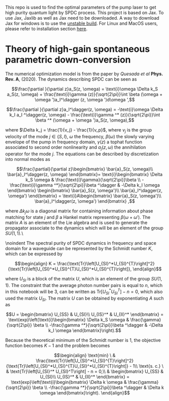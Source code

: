 This repo is used to find the optimal parameters of the pump laser to get high purity quantum light by SPDC process. This project is based on Jax.
To use Jax, Jaxlib as well as Jax need to be downloaded. A way to download Jax for windows is to use the [unstable build](https://github.com/cloudhan/jax-windows-builder). For Linux and MacOS users, please refer to installation section [here](https://github.com/google/jax).

# Theory of high-gain spontaneous parametric down-conversion

The numerical optimization model is from the paper by _Quesada et al_ **Phys. Rev. A**, (2020). The dynamics describing SPDC can be seen as 
```math
\frac{\partial }{\partial z}a_S(z, \omega) = \text{i}\omega \Delta k_S a_S(z, \omega) + \frac{\text{i}\gamma (z)}{\sqrt{2\pi}}\int \beta (\omega + \omega ')a_I^\dagger (z, \omega ')d\omega ',
```
```math
\frac{\partial }{\partial z}a_I^\dagger(z, \omega) = -\text{i}\omega \Delta k_I a_I ^\dagger(z, \omega) - \frac{\text{i}\gamma ^* (z)}{\sqrt{2\pi}}\int \beta ^* (\omega + \omega ')a_S(z, \omega),
```
where $\Delta k_j = \frac{1}{v_j} - \frac{1}{v_p}$, where $v_j$ is the group velocity of the mode $j \in \{S, I\}$, $\omega$ the frequency, $\beta(\omega)$ the slowly varying envelope of the pump in frequency domain, $\gamma (z)$ a tophat function associated to second order nonlinearity and $a_j (z, \omega)$ the annihilation operator for the mode $j$. The equations can be described by discretization into normal modes as

```math
\frac{\partial}{\partial z}\begin{bmatrix}
\bar{a}_S(z, \omega)\\
\bar{a}_I^\dagger(z, \omega)
\end{bmatrix}=
\text{i}\begin{bmatrix}
\Delta k_S \omega & \frac{\text{i}\gamma}{\sqrt{2\pi}}\beta \\
-\frac{\text{i}\gamma ^*}{\sqrt{2\pi}}\beta ^\dagger & -\Delta k_I \omega
\end{bmatrix}
\begin{bmatrix}
\bar{a}_S(z, \omega')\\
\bar{a}_I^\dagger(z, \omega')
\end{bmatrix} = \text{i}A\begin{bmatrix}
\bar{a}_S(z, \omega')\\
\bar{a}_I^\dagger(z, \omega')
\end{bmatrix} ,
```
where $\Delta k_j \omega$ is a diagonal matrix for containing information about phase matching for state $j$ and $\beta$ a Hankel matrix representing $\beta (\omega + \omega')$. The matrix $A$ is an element of the Lie algebra and is used to generate the propagator associate to the dynamics which will be an element of the group $SU(1,1)$.\\

\noindent The spectral purity of SPDC dynamics in frequency and space domain for a waveguide can be represented by the Schmidt number $K$, which can be expressed by

```math
\begin{align}
K = \frac{\text{Tr}\left[U_{SI}^*U_{SI}^{T}\right]^2}{\text{Tr}\left[U_{SI}^*U_{SI}^{T}U_{SI}^*U_{SI}^{T}\right]},
\end{align}
```
where $U_{SI}$ is a block of the matrix $U$, which is an element of the group $SU(1,1)$. The constraint that the average photon number pairs is equal to $n$, which in this notebook will be 3, can be written as $\text{Tr}\left[U_{SI}^* U_{SI}^T\right] - n = 0$, which also used the matrix $U_{SI}$. The matrix $U$ can be obtained by exponentiating $A$ such as

```math
U = 
\begin{bmatrix}
U_{SS} & U_{SI}\\
U_{IS}^* & U_{II}^*
\end{bmatrix}
=
\text{exp}\left(\text{i}\begin{bmatrix}
\Delta k_S \omega & \frac{\gamma}{\sqrt{2\pi}} \beta \\
-\frac{\gamma ^*}{\sqrt{2\pi}}\beta ^\dagger & -\Delta k_I \omega
\end{bmatrix}\right).
```
Because the theoretical minimum of the Schmidt number is 1, the objective function becomes $K-1$ and the problem becomes
```math
\begin{align}
\text{min} \ & \frac{\text{Tr}\left[U_{SI}^*U_{SI}^{T}\right]^2}{\text{Tr}\left[U_{SI}^*U_{SI}^{T}U_{SI}^*U_{SI}^{T}\right]} - 1\\
\text{s. c.} \ & \text{Tr}\left[U_{SI}^* U_{SI}^T\right] - n = 0,\\
& \begin{bmatrix}
U_{SS} & U_{SI}\\
U_{IS}^* & U_{II}^*
\end{bmatrix}
=
\text{exp}\left(\text{i}\begin{bmatrix}
\Delta k \omega & \frac{\gamma}{\sqrt{2\pi}} \beta \\
-\frac{\gamma ^*}{\sqrt{2\pi}}\beta ^\dagger & \Delta k \omega
\end{bmatrix}\right).
\end{align}
```


